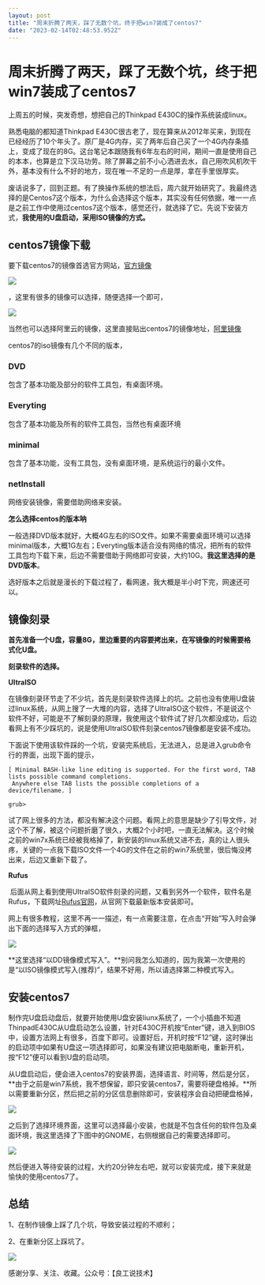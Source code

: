 ```yaml
---
layout: post
title: "周末折腾了两天，踩了无数个坑，终于把win7装成了centos7"
date: "2023-02-14T02:48:53.952Z"
---
```

周末折腾了两天，踩了无数个坑，终于把win7装成了centos7
================================

上周五的时候，突发奇想，想把自己的Thinkpad E430C的操作系统装成linux。

熟悉电脑的都知道Thinkpad E430C很古老了，现在算来从2012年买来，到现在已经经历了10个年头了。原厂是4G内存，买了两年后自己买了一个4G内存条插上，变成了现在的8G。这台笔记本跟随我有6年左右的时间，期间一直是使用自己的本本，也算是立下汉马功劳。除了屏幕之前不小心洒进去水，自己用吹风机吹干外，基本没有什么不好的地方，现在唯一不足的一点是厚，拿在手里很厚实。

废话说多了，回到正题。有了换操作系统的想法后，周六就开始研究了。我最终选择的是Centos7这个版本，为什么会选择这个版本，其实没有任何依据，唯一一点是之前工作中使用过centos7这个版本，感觉还行，就选择了它。先说下安装方式，**我使用的U盘启动，采用ISO镜像的方式。**

centos7镜像下载
-----------

要下载centos7的镜像首选官方网站，[官方镜像](http://isoredirect.centos.org/centos/7/isos/x86_64/)

![](https://img2023.cnblogs.com/blog/985599/202302/985599-20230213215523620-1070407131.png)

，这里有很多的镜像可以选择，随便选择一个即可，

![](https://img2023.cnblogs.com/blog/985599/202302/985599-20230213215623329-1436292540.png)

当然也可以选择阿里云的镜像，这里直接贴出centos7的镜像地址，[阿里镜像](https://mirrors.aliyun.com/centos/7/isos/x86_64/?spm=a2c6h.25603864.0.0.1ae64511Q1fyhO)

centos7的iso镜像有几个不同的版本，

### DVD

包含了基本功能及部分的软件工具包，有桌面环境。

### Everyting

包含了基本功能及所有的软件工具包，当然也有桌面环境

### minimal

包含了基本功能，没有工具包，没有桌面环境，是系统运行的最小文件。

### netInstall

网络安装镜像，需要借助网络来安装。

**怎么选择centos的版本呐**

一般选择DVD版本就好，大概4G左右的ISO文件。如果不需要桌面环境可以选择minimal版本，大概1G左右；Everyting版本适合没有网络的情况，把所有的软件工具包均下载下来，后边不需要借助于网络即可安装，大约10G。**我这里选择的是DVD版本**。

选好版本之后就是漫长的下载过程了，看网速，我大概是半小时下完，网速还可以。

镜像刻录
----

**首先准备一个U盘，容量8G，里边重要的内容要拷出来，在写镜像的时候需要格式化U盘。**

**刻录软件的选择。**

**UItraISO**

在镜像刻录环节走了不少坑，首先是刻录软件选择上的坑。之前也没有使用U盘装过linux系统，从网上搜了一大堆的内容，选择了UltraISO这个软件，不是说这个软件不好，可能是不了解刻录的原理，我使用这个软件试了好几次都没成功，后边看网上有不少踩坑的，说是使用UItraISO软件刻录centos7镜像都是安装不成功。

下面说下使用该软件踩的一个坑，安装完系统后，无法进入，总是进入grub命令行的界面，出现下面的提示，

    [ Minimal BASH-like line editing is supported. For the first word, TAB lists possible command completions. 
     Anywhere else TAB lists the possible completions of a device/filename. ]
     
    grub>

试了网上很多的方法，都没有解决这个问题。看网上的意思是缺少了引导文件，对这个不了解，被这个问题折磨了很久，大概2个小时吧，一直无法解决。这个时候之前的win7x系统已经被我格掉了，新安装的linux系统又进不去，真的让人很头疼，关键的一点我下载ISO文件一个4G的文件在之前的win7系统里，很后悔没拷出来，后边又重新下载了。

**Rufus**

 后面从网上看到使用UItraISO软件刻录的问题，又看到另外一个软件，软件名是Rufus，下载网址[Rufus官网](https://rufus.en.softonic.com/)，从官网下载最新版本安装即可。

网上有很多教程，这里不再一一描述，有一点需要注意，在点击“开始”写入时会弹出下面的选择写入方式的弹框，

![](https://img2023.cnblogs.com/blog/985599/202302/985599-20230213222420975-1641949224.png)

**这里选择“以DD镜像模式写入”。**别问我怎么知道的，因为我第一次使用的是“以ISO镜像模式写入(推荐)”，结果不好用，所以请选择第二种模式写入。

安装centos7
---------

制作完U盘启动盘后，就要开始使用U盘安装liunx系统了，一个小插曲不知道ThinpadE430C从U盘启动怎么设置，针对E430C开机按“Enter”键，进入到BIOS中，设置方法网上有很多，百度下即可。设置好后，开机时按“F12”键，这时弹出的启动项中如果有U盘这一项选择即可，如果没有建议把电脑断电，重新开机，按“F12”便可以看到U盘的启动项。

从U盘启动后，便会进入centos7的安装界面，选择语言、时间等，然后是分区，**由于之前是win7系统，我不想保留，即只安装centos7，需要将硬盘格掉。**所以需要重新分区，然后把之前的分区信息删除即可，安装程序会自动把硬盘格掉，

![](https://img2023.cnblogs.com/blog/985599/202302/985599-20230214074654994-1475318555.png)

之后到了选择环境界面，这里可以选择最小安装，也就是不包含任何的软件包及桌面环境，我这里选择了下图中的GNOME，右侧根据自己的需要选择即可。

![](https://img2023.cnblogs.com/blog/985599/202302/985599-20230214074514784-1237167777.png)

然后便进入等待安装的过程，大约20分钟左右吧，就可以安装完成，接下来就是愉快的使用centos7了。

总结
--

1、在制作镜像上踩了几个坑，导致安装过程的不顺利；

2、在重新分区上踩坑了。

![](https://img2023.cnblogs.com/blog/985599/202302/985599-20230214075058500-1372989694.png)

感谢分享、关注、收藏。公众号：【良工说技术】